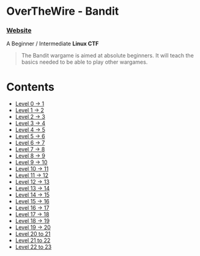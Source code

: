 # OverTheWire - Bandit

### [Website](https://overthewire.org/wargames/bandit/)

A Beginner / Intermediate **Linux CTF**

> The Bandit wargame is aimed at absolute beginners. It will teach the basics needed to be able to play other wargames.

Contents
======
* [Level 0 → 1](https://github.com/poodle/CTFs/tree/master/Bandit%20OverTheWire/Level%200-1)
* [Level 1 → 2](https://github.com/poodle/CTFs/tree/master/Bandit%20OverTheWire/Levels%201-10/Level%201-2)
* [Level 2 → 3](https://github.com/poodle/CTFs/tree/master/Bandit%20OverTheWire/Levels%201-10/Level%202-3)
* [Level 3 → 4](https://github.com/poodle/CTFs/tree/master/Bandit%20OverTheWire/Levels%201-10/Level%203-4)
* [Level 4 → 5](https://github.com/poodle/CTFs/tree/master/Bandit%20OverTheWire/Levels%201-10/Level%204-5)
* [Level 5 → 6](https://github.com/poodle/CTFs/tree/master/Bandit%20OverTheWire/Levels%201-10/Level%205-6)
* [Level 6 → 7](https://github.com/poodle/CTFs/tree/master/Bandit%20OverTheWire/Levels%201-10/Level%206-7)
* [Level 7 → 8](https://github.com/poodle/CTFs/tree/master/Bandit%20OverTheWire/Levels%201-10/Level%207-8)
* [Level 8 → 9](https://github.com/poodle/CTFs/tree/master/Bandit%20OverTheWire/Levels%201-10/Level%208-9)
* [Level 9 → 10](https://github.com/poodle/CTFs/tree/master/Bandit%20OverTheWire/Levels%201-10/Level%209-10)
* [Level 10 → 11](https://github.com/poodle/CTFs/tree/master/Bandit%20OverTheWire/Levels%2011-20/Level%2010-11)
* [Level 11 → 12](https://github.com/poodle/CTFs/tree/master/Bandit%20OverTheWire/Levels%2011-20/Level%2011-12)
* [Level 12 → 13](https://github.com/poodle/CTFs/tree/master/Bandit%20OverTheWire/Levels%2011-20/Level%2012-13)
* [Level 13 → 14](https://github.com/poodle/CTFs/tree/master/Bandit%20OverTheWire/Levels%2011-20/Level%2013-14)
* [Level 14 → 15](https://github.com/poodle/CTFs/tree/master/Bandit%20OverTheWire/Levels%2011-20/Level%2014-15)
* [Level 15 → 16](https://github.com/poodle/CTFs/tree/master/Bandit%20OverTheWire/Levels%2011-20/Level%2015-16)
* [Level 16 → 17](https://github.com/poodle/CTFs/tree/master/Bandit%20OverTheWire/Levels%2011-20/Level%2016-17)
* [Level 17 → 18](https://github.com/poodle/CTFs/tree/master/Bandit%20OverTheWire/Levels%2011-20/Level%2017-18)
* [Level 18 → 19](https://github.com/poodle/CTFs/tree/master/Bandit%20OverTheWire/Levels%2011-20/Level%2018-19)
* [Level 19 → 20](https://github.com/poodle/CTFs/tree/master/Bandit%20OverTheWire/Levels%2011-20/Level%2019-20)
* [Level 20 to 21](https://github.com/poodle/CTFs/tree/master/Bandit%20OverTheWire/Levels%2021-23/Level%2020-21)
* [Level 21 to 22](https://github.com/poodle/CTFs/tree/master/Bandit%20OverTheWire/Levels%2021-23/Level%2021-22)
* [Level 22 to 23](https://github.com/poodle/CTFs/tree/master/Bandit%20OverTheWire/Levels%2021-23/Level%2022-23)
